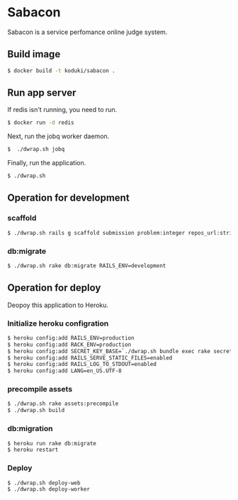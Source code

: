 Sabacon
=============

Sabacon is a service perfomance online judge system.

Build image
-------------

```bash
$ docker build -t koduki/sabacon .
```

Run app server
-------------

If redis isn't running, you need to run.

```bash
$ docker run -d redis
```

Next, run the jobq worker daemon.

```bash
$  ./dwrap.sh jobq
```

Finally, run the application.

```bash
$ ./dwrap.sh
```

Operation for development
-------------

### scaffold

```bash
$ ./dwrap.sh rails g scaffold submission problem:integer repos_url:string tag:string
```

### db:migrate

```bash
$ ./dwrap.sh rake db:migrate RAILS_ENV=development
```

Operation for deploy
-------------

Deopoy this application to Heroku.

### Initialize heroku configration

```bash
$ heroku config:add RAILS_ENV=production
$ heroku config:add RACK_ENV=production
$ heroku config:add SECRET_KEY_BASE=`./dwrap.sh bundle exec rake secret|tail -1`
$ heroku config:add RAILS_SERVE_STATIC_FILES=enabled
$ heroku config:add RAILS_LOG_TO_STDOUT=enabled
$ heroku config:add LANG=en_US.UTF-8
```

### precompile assets

```bash
$ ./dwrap.sh rake assets:precompile
$ ./dwrap.sh build
```

### db:migration

```bash
$ heroku run rake db:migrate
$ heroku restart
```

### Deploy

```bash
$ ./dwrap.sh deploy-web
$ ./dwrap.sh deploy-worker
```